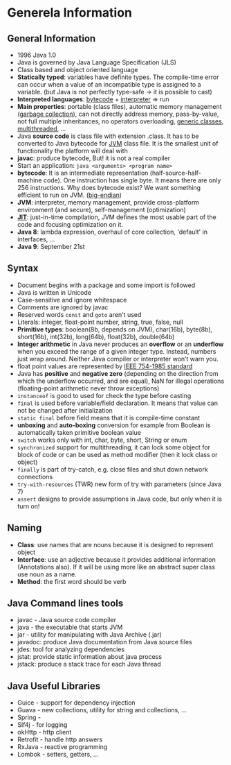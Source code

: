 Generela Information
====================

## General Information
* 1996 Java 1.0
* Java is governed by Java Language Specification  (JLS)
* Class based and object oriented language
* **Statically typed**: variables have definite types. The compile-time error can occur when a value of an incompatible type is assigned to a variable. (but Java is not perfectly type-safe -> it is possible to cast)
* **Interpreted languages**: [bytecode](https://en.wikipedia.org/wiki/Java_bytecode) + [interpreter](https://en.wikipedia.org/wiki/Interpreter_(computing)) => run
* **Main properties**: portable (class files), automatic memory management ([garbage collection](../blob/master/Java_Memory_Management.md#garbage-collector)), can not directly address memory, pass-by-value, not full multiple inheritances, no operators overloading, [generic classes](https://github.com/OndrejKucera/java_knowledge/wiki/Basics#generic-types), [multithreaded](https://github.com/OndrejKucera/java_knowledge/wiki/Concurrency#concurrency), ...  
* Java **source code** is class file with extension .class. It has to be converted to Java bytecode for [JVM](https://github.com/OndrejKucera/java_knowledge/wiki/Java-Virtual-Machine#java-virtual-machine) 
class file. It is the smallest unit of functionality the platform will deal with
* **javac**: produce bytecode, But! it is not a real compiler
* Start an application: `java <arguments> <program name>`
* **bytecode**: It is an intermediate representation (half-source-half-machine code). One instruction has single byte. It means there are only 256 instructions. Why does bytecode exist? We want something efficient to run on JVM. ([big-endian](https://en.wikipedia.org/wiki/Endianness#Big))
* **JVM**: interpreter, memory management, provide cross-platform environment (and secure), self-management (optimization) 
* **[JIT](https://github.com/OndrejKucera/java_knowledge/wiki/Java-Virtual-Machine#execution-engine)**: just-in-time compilation, JVM defines the most usable part of the code and focusing optimization on it.
* **Java 8**: lambda expression, overhaul of core collection, 'default' in interfaces, ...
* **Java 9**: September 21st

## Syntax
* Document begins with a package and some import is followed
* Java is written in Unicode
* Case-sensitive and ignore whitespace
* Comments are ignored by javac
* Reserved words `const` and `goto` aren't used
* Literals: integer, float-point number, string, true, false, null
* **Primitive types**: boolean(8b, depends on JVM), char(16b), byte(8b), short(16b), int(32b), long(64b), float(32b), double(64b)
* **Integer arithmetic** in Java never produces an **overflow** or an **underflow** when you exceed the range of a given integer type. Instead, numbers just wrap around. Neither Java compiler or interpreter won’t warn you.
* float point values are represented by [IEEE 754-1985 standard](https://en.wikipedia.org/wiki/IEEE_754-1985)
* Java has **positive** and **negative zero** (depending on the direction from which the underflow occurred, and are equal), NaN for illegal operations (floating-point arithmetic never throw exceptions)
* `instanceof` is good to used for check the type before casting
* `final` is used before variable/field declaration. It means that value can not be changed after initialization
* `static final` before field means that it is compile-time constant
* **unboxing** and **auto-boxing** conversion for example from Boolean is automatically taken primitive boolean value 
* `switch` works only with int, char, byte, short, String or enum
* `synchronized` support for multithreading, it can lock some object for block of code or can be used as method modifier (then it lock class or object)
* `finally` is part of try-catch, e.g. close files and shut down network connections
* `try-with-resources` (TWR) new form of try with parameters (since Java 7)
* `assert` designs to provide assumptions in Java code, but only when it is turn on!

## Naming
* **Class**: use names that are nouns because it is designed to represent object
* **Interface**: use an adjective because it provides additional information (Annotations also). If it will be using more like an abstract super class use noun as a name.
* **Method**: the first word should be verb

## Java Command lines tools
* javac - Java source code compiler
* java - the executable that starts JVM
* jar - utility for manipulating with Java Archive (.jar)
* javadoc: produce Java documentation from Java source files
* jdes: tool for analyzing dependencies
* jstat: provide static information about java process
* jstack: produce a stack trace for each Java thread

## Java Useful Libraries
* Guice - support for dependency injection
* Guava - new collections, utility for string and collections, ...
* Spring -
* Slf4j - for logging 
* okHttp - http client
* Retrofit - handle http answers
* RxJava - reactive programming 
* Lombok - setters, getters, ...

